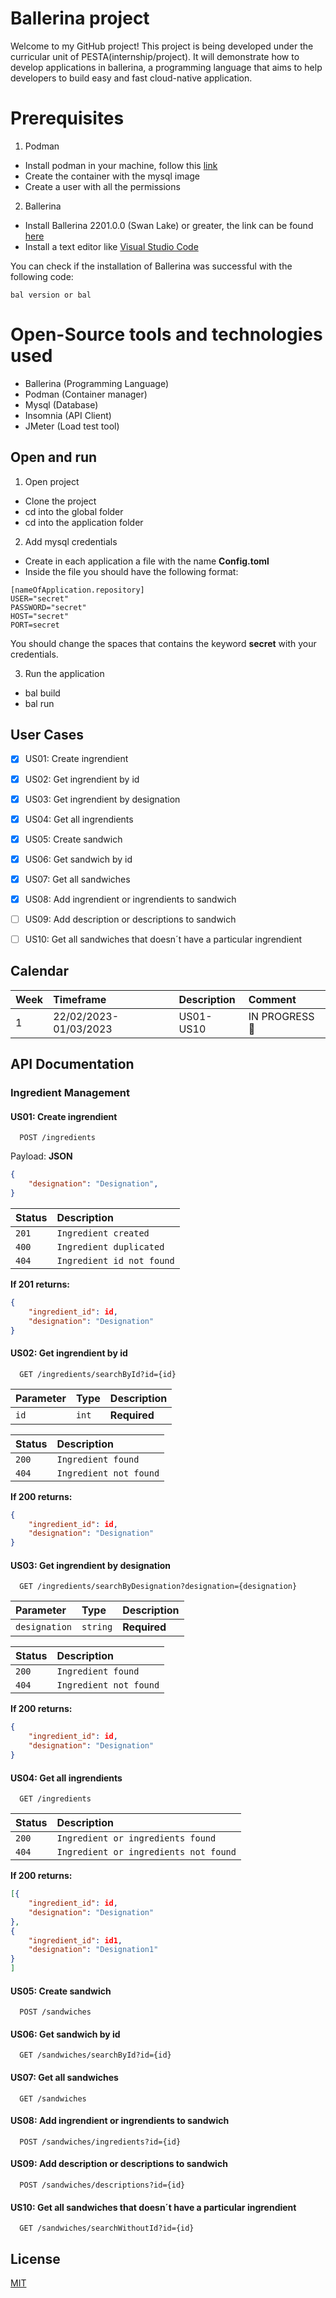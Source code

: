 
# Ballerina project

Welcome to my GitHub project! This project is being developed under the curricular unit of PESTA(internship/project). It will demonstrate how to develop applications in ballerina, a programming language that aims to help developers to build easy and fast cloud-native application.

# Prerequisites

1. Podman
- Install podman in your machine, follow this [link](https://github.com/containers/podman/blob/main/docs/tutorials/podman-for-windows.md)
- Create the container with the mysql image
- Create a user with all the permissions

2. Ballerina
- Install Ballerina 2201.0.0 (Swan Lake) or greater, the link can be found [here](https://ballerina.io/learn/install-ballerina/set-up-ballerina/)
- Install a text editor like [Visual Studio Code](https://code.visualstudio.com/)

You can check if the installation of Ballerina was successful with the following code:

```
bal version or bal
```
# Open-Source tools and technologies used
- Ballerina (Programming Language)
- Podman (Container manager)
- Mysql (Database)
- Insomnia (API Client)
- JMeter (Load test tool)

## Open and run
1. Open project
- Clone the project
- cd into the global folder
- cd into the application folder

2. Add mysql credentials
- Create in each application a file with the name **Config.toml**
- Inside the file you should have the following format:
```
[nameOfApplication.repository]
USER="secret"
PASSWORD="secret"
HOST="secret"
PORT=secret
```

You should change the spaces that contains the keyword **secret** with your credentials.

3. Run the application
- bal build
- bal run
    
## User Cases

- [x]  US01: Create ingrendient
- [x]  US02: Get ingrendient by id
- [x]  US03: Get ingrendient by designation
- [x]  US04: Get all ingrendients
- [x]  US05: Create sandwich
- [x]  US06: Get sandwich by id
- [x]  US07: Get all sandwiches
- [x]  US08: Add ingrendient or ingrendients to sandwich
- [ ]  US09: Add description or descriptions to sandwich
- [ ]  US10: Get all sandwiches that doesn´t have a particular ingrendient


## Calendar

| Week | Timeframe    | Description                | Comment|
| :-------- | :------- | :------------------------- | :----|
| 1 | 22/02/2023-01/03/2023 | US01-US10 |IN PROGRESS :construction: |


## API Documentation

### Ingredient Management

#### US01: Create ingrendient

```http
  POST /ingredients
```
Payload: **JSON**

```json
{
    "designation": "Designation",
}
```

| Status  | Description   |
| :---------- | :--------- |
| `201`      | `Ingredient created` |
| `400`      | `Ingredient duplicated` |
| `404`      | `Ingredient id not found` |

**If 201 returns:**
```json
{
    "ingredient_id": id,
    "designation": "Designation"
}
```
#### US02: Get ingrendient by id

```http
  GET /ingredients/searchById?id={id}
```

| Parameter  | Type       | Description                                   |
| :---------- | :--------- | :------------------------------------------ |
| `id`      | `int` | **Required** |

| Status  | Description   |
| :---------- | :--------- |
| `200`      | `Ingredient found` |
| `404`      | `Ingredient not found` |

**If 200 returns:**
```json
{
    "ingredient_id": id,
    "designation": "Designation"
}
```

#### US03: Get ingrendient by designation

```http
  GET /ingredients/searchByDesignation?designation={designation}
```

| Parameter  | Type       | Description                                   |
| :---------- | :--------- | :------------------------------------------ |
| `designation`      | `string` | **Required** |

| Status  | Description   |
| :---------- | :--------- |
| `200`      | `Ingredient found` |
| `404`      | `Ingredient not found` |

**If 200 returns:**
```json
{
    "ingredient_id": id,
    "designation": "Designation"
}
```

#### US04: Get all ingrendients

```http
  GET /ingredients
```

| Status  | Description   |
| :---------- | :--------- |
| `200`      | `Ingredient or ingredients found` |
| `404`      | `Ingredient or ingredients not found` |

**If 200 returns:**
```json
[{
    "ingredient_id": id,
    "designation": "Designation"
},
{
    "ingredient_id": id1,
    "designation": "Designation1"
}
]
```

#### US05: Create sandwich

```http
  POST /sandwiches
```

#### US06: Get sandwich by id

```http
  GET /sandwiches/searchById?id={id}
```

#### US07: Get all sandwiches

```http
  GET /sandwiches
```

#### US08: Add ingrendient or ingrendients to sandwich

```http
  POST /sandwiches/ingredients?id={id}
```
#### US09: Add description or descriptions to sandwich

```http
  POST /sandwiches/descriptions?id={id}
```

#### US10: Get all sandwiches that doesn´t have a particular ingrendient

```http
  GET /sandwiches/searchWithoutId?id={id}
```

## License

[MIT](https://choosealicense.com/licenses/mit/)


